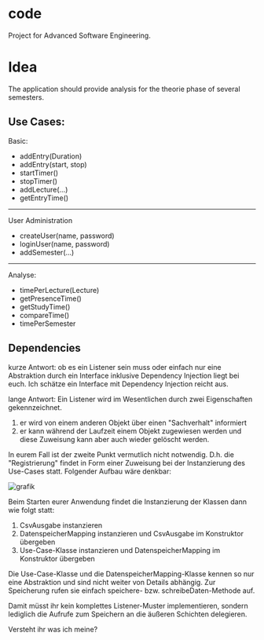 # code
Project for Advanced Software Engineering.

# Idea
The application should provide analysis for the theorie phase of several semesters.

## Use Cases:
Basic:
* addEntry(Duration)
* addEntry(start, stop)
* startTimer()
* stopTimer()
* addLecture(...)
* getEntryTime()
---
User Administration
* createUser(name, password)
* loginUser(name, password)
* addSemester(...)
---
Analyse:
* timePerLecture(Lecture)
* getPresenceTime()
* getStudyTime()
* compareTime()
* timePerSemester

## Dependencies
kurze Antwort:
ob es ein Listener sein muss oder einfach nur eine Abstraktion durch ein Interface inklusive Dependency Injection liegt bei euch. Ich schätze ein Interface mit Dependency Injection reicht aus.

lange Antwort:
Ein Listener wird im Wesentlichen durch zwei Eigenschaften gekennzeichnet.
1. er wird von einem anderen Objekt über einen "Sachverhalt" informiert
2. er kann während der Laufzeit einem Objekt zugewiesen werden und diese Zuweisung kann aber auch wieder gelöscht werden.

In eurem Fall ist der zweite Punkt vermutlich nicht notwendig. D.h. die "Registrierung" findet in Form einer Zuweisung bei der Instanzierung des Use-Cases statt. Folgender Aufbau wäre denkbar:

![grafik](https://user-images.githubusercontent.com/85218663/200311841-d97711a7-5b1a-4a67-ad0f-5afb00d86397.png)

Beim Starten eurer Anwendung findet die Instanzierung der Klassen dann wie folgt statt:
1. CsvAusgabe instanzieren
2. DatenspeicherMapping instanzieren und CsvAusgabe im Konstruktor übergeben
3. Use-Case-Klasse instanzieren und DatenspeicherMapping im Konstruktor übergeben

Die Use-Case-Klasse und die DatenspeicherMapping-Klasse kennen so nur eine Abstraktion und sind nicht weiter von Details abhängig. Zur Speicherung rufen sie einfach speichere- bzw. schreibeDaten-Methode auf.

Damit müsst ihr kein komplettes Listener-Muster implementieren, sondern lediglich die Aufrufe zum Speichern an die äußeren Schichten delegieren.

Versteht ihr was ich meine?
